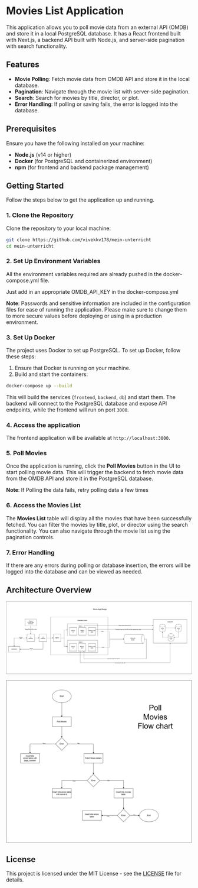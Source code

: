 # Movies List Application

This application allows you to poll movie data from an external API (OMDB) and store it in a local PostgreSQL database. It has a React frontend built with Next.js, a backend API built with Node.js, and server-side pagination with search functionality.

## Features

- **Movie Polling**: Fetch movie data from OMDB API and store it in the local database.
- **Pagination**: Navigate through the movie list with server-side pagination.
- **Search**: Search for movies by title, director, or plot.
- **Error Handling**: If polling or saving fails, the error is logged into the database.

## Prerequisites

Ensure you have the following installed on your machine:

- **Node.js** (v14 or higher)
- **Docker** (for PostgreSQL and containerized environment)
- **npm** (for frontend and backend package management)

## Getting Started

Follow the steps below to get the application up and running.

### 1. Clone the Repository

Clone the repository to your local machine:

```bash
git clone https://github.com/vivekkv178/mein-unterricht
cd mein-unterricht
```

### 2. Set Up Environment Variables

All the environment variables required are already pushed in the docker-compose.yml file.

Just add in an appropriate OMDB_API_KEY in the docker-compose.yml

**Note**: Passwords and sensitive information are included in the configuration files for ease of running the application. Please make sure to change them to more secure values before deploying or using in a production environment.

### 3. Set Up Docker

The project uses Docker to set up PostgreSQL. To set up Docker, follow these steps:

1. Ensure that Docker is running on your machine.
2. Build and start the containers:

```bash
docker-compose up --build
```

This will build the services (`frontend`, `backend`, `db`) and start them. The backend will connect to the PostgreSQL database and expose API endpoints, while the frontend will run on port `3000`.

### 4. Access the application

The frontend application will be available at `http://localhost:3000`.

### 5. Poll Movies

Once the application is running, click the **Poll Movies** button in the UI to start polling movie data. This will trigger the backend to fetch movie data from the OMDB API and store it in the PostgreSQL database.

**Note**: If Polling the data fails, retry polling data a few times

### 6. Access the Movies List

The **Movies List** table will display all the movies that have been successfully fetched. You can filter the movies by title, plot, or director using the search functionality. You can also navigate through the movie list using the pagination controls.

### 7. Error Handling

If there are any errors during polling or database insertion, the errors will be logged into the database and can be viewed as needed.

## Architecture Overview

![Architecture](https://raw.githubusercontent.com/vivekkv178/mein-unterricht/main/designs/Architecture.jpg)

![Flow](https://raw.githubusercontent.com/vivekkv178/mein-unterricht/main/designs/Flowchart.jpg)

## License

This project is licensed under the MIT License - see the [LICENSE](LICENSE) file for details.

